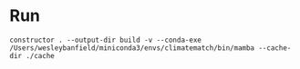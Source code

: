 # Run

`constructor . --output-dir build -v --conda-exe /Users/wesleybanfield/miniconda3/envs/climatematch/bin/mamba --cache-dir ./cache`
